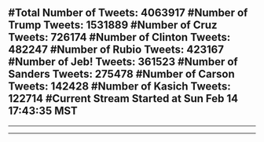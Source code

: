 #Total Number of Tweets: 4063917 
#Number of Trump Tweets: 1531889
#Number of Cruz Tweets: 726174
#Number of Clinton Tweets: 482247
#Number of Rubio Tweets: 423167
#Number of Jeb! Tweets: 361523
#Number of Sanders Tweets: 275478
#Number of Carson Tweets: 142428
#Number of Kasich Tweets: 122714
#Current Stream Started at Sun Feb 14 17:43:35 MST
---
---
---
